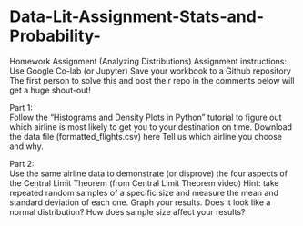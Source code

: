 # Data-Lit-Assignment-Stats-and-Probability-

Homework Assignment (Analyzing Distributions) 
Assignment instructions:  
   Use Google Co-lab (or Jupyter) 
   Save your workbook to a Github repository 
   The first person to solve this and post their repo in the comments below will get a huge shout-out! 
   
   Part 1:  
   Follow the “Histograms and Density Plots in Python” tutorial to figure out which airline is most likely to get you to your destination    on time. 
   Download the data file (formatted_flights.csv) here 
   Tell us which airline you choose and why. 
   
   Part 2:  
   Use the same airline data to demonstrate (or disprove) the four aspects of the Central Limit Theorem (from Central Limit Theorem video) 
   Hint: take repeated random samples of a specific size and measure the mean and standard deviation of each one. 
   Graph your results. 
   Does it look like a normal distribution? 
   How does sample size affect your results?
